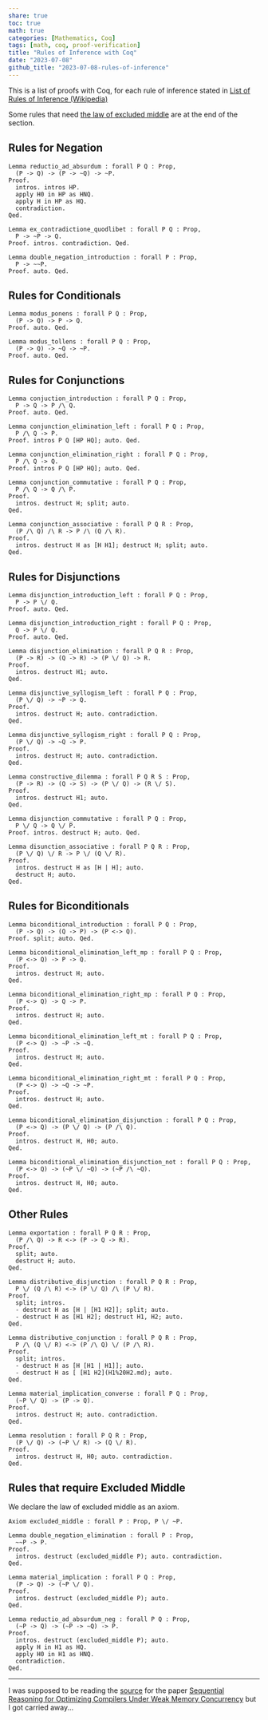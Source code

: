 ```yaml
---
share: true
toc: true
math: true
categories: [Mathematics, Coq]
tags: [math, coq, proof-verification]
title: "Rules of Inference with Coq"
date: "2023-07-08"
github_title: "2023-07-08-rules-of-inference"
---
```


This is a list of proofs with Coq, for each rule of inference stated in [List of Rules of Inference (Wikipedia)](https://en.wikipedia.org/wiki/List_of_rules_of_inference)

Some rules that need [the law of excluded middle](https://en.wikipedia.org/wiki/Law_of_excluded_middle) are at the end of the section.

## Rules for Negation

```coq
Lemma reductio_ad_absurdum : forall P Q : Prop,
  (P -> Q) -> (P -> ~Q) -> ~P.
Proof.
  intros. intros HP.
  apply H0 in HP as HNQ.
  apply H in HP as HQ.
  contradiction.
Qed.

Lemma ex_contradictione_quodlibet : forall P Q : Prop,
  P -> ~P -> Q.
Proof. intros. contradiction. Qed.

Lemma double_negation_introduction : forall P : Prop,
  P -> ~~P.
Proof. auto. Qed.
```

## Rules for Conditionals

```coq
Lemma modus_ponens : forall P Q : Prop,
  (P -> Q) -> P -> Q.
Proof. auto. Qed.

Lemma modus_tollens : forall P Q : Prop,
  (P -> Q) -> ~Q -> ~P.
Proof. auto. Qed.
```

## Rules for Conjunctions

```coq
Lemma conjuction_introduction : forall P Q : Prop,
  P -> Q -> P /\ Q.
Proof. auto. Qed.

Lemma conjunction_elimination_left : forall P Q : Prop,
  P /\ Q -> P.
Proof. intros P Q [HP HQ]; auto. Qed.

Lemma conjunction_elimination_right : forall P Q : Prop,
  P /\ Q -> Q.
Proof. intros P Q [HP HQ]; auto. Qed.

Lemma conjunction_commutative : forall P Q : Prop,
  P /\ Q -> Q /\ P.
Proof.
  intros. destruct H; split; auto.
Qed.

Lemma conjunction_associative : forall P Q R : Prop,
  (P /\ Q) /\ R -> P /\ (Q /\ R).
Proof.
  intros. destruct H as [H H1]; destruct H; split; auto.
Qed.
```

## Rules for Disjunctions

```coq
Lemma disjunction_introduction_left : forall P Q : Prop,
  P -> P \/ Q.
Proof. auto. Qed.

Lemma disjunction_introduction_right : forall P Q : Prop,
  Q -> P \/ Q.
Proof. auto. Qed.

Lemma disjunction_elimination : forall P Q R : Prop,
  (P -> R) -> (Q -> R) -> (P \/ Q) -> R.
Proof.
  intros. destruct H1; auto.
Qed.

Lemma disjunctive_syllogism_left : forall P Q : Prop,
  (P \/ Q) -> ~P -> Q.
Proof.
  intros. destruct H; auto. contradiction.
Qed.

Lemma disjunctive_syllogism_right : forall P Q : Prop,
  (P \/ Q) -> ~Q -> P.
Proof.
  intros. destruct H; auto. contradiction.
Qed.

Lemma constructive_dilemma : forall P Q R S : Prop,
  (P -> R) -> (Q -> S) -> (P \/ Q) -> (R \/ S).
Proof.
  intros. destruct H1; auto.
Qed.

Lemma disjunction_commutative : forall P Q : Prop,
  P \/ Q -> Q \/ P.
Proof. intros. destruct H; auto. Qed.

Lemma disunction_associative : forall P Q R : Prop,
  (P \/ Q) \/ R -> P \/ (Q \/ R).
Proof.
  intros. destruct H as [H | H]; auto.
  destruct H; auto.
Qed.
```

## Rules for Biconditionals

```coq
Lemma biconditional_introduction : forall P Q : Prop,
  (P -> Q) -> (Q -> P) -> (P <-> Q).
Proof. split; auto. Qed.

Lemma biconditional_elimination_left_mp : forall P Q : Prop,
  (P <-> Q) -> P -> Q.
Proof.
  intros. destruct H; auto.
Qed.

Lemma biconditional_elimination_right_mp : forall P Q : Prop,
  (P <-> Q) -> Q -> P.
Proof.
  intros. destruct H; auto.
Qed.

Lemma biconditional_elimination_left_mt : forall P Q : Prop,
  (P <-> Q) -> ~P -> ~Q.
Proof.
  intros. destruct H; auto.
Qed.

Lemma biconditional_elimination_right_mt : forall P Q : Prop,
  (P <-> Q) -> ~Q -> ~P.
Proof.
  intros. destruct H; auto.
Qed.

Lemma biconditional_elimination_disjunction : forall P Q : Prop,
  (P <-> Q) -> (P \/ Q) -> (P /\ Q).
Proof.
  intros. destruct H, H0; auto.
Qed.

Lemma biconditional_elimination_disjunction_not : forall P Q : Prop,
  (P <-> Q) -> (~P \/ ~Q) -> (~P /\ ~Q).
Proof.
  intros. destruct H, H0; auto.
Qed.
```

## Other Rules

```coq
Lemma exportation : forall P Q R : Prop,
  (P /\ Q) -> R <-> (P -> Q -> R).
Proof.
  split; auto.
  destruct H; auto.
Qed.

Lemma distributive_disjunction : forall P Q R : Prop,
  P \/ (Q /\ R) <-> (P \/ Q) /\ (P \/ R).
Proof.
  split; intros.
  - destruct H as [H | [H1 H2]]; split; auto.
  - destruct H as [H1 H2]; destruct H1, H2; auto.
Qed.

Lemma distributive_conjunction : forall P Q R : Prop,
  P /\ (Q \/ R) <-> (P /\ Q) \/ (P /\ R).
Proof.
  split; intros.
  - destruct H as [H [H1 | H1]]; auto.
  - destruct H as [ [H1 H2](H1%20H2.md); auto.
Qed.

Lemma material_implication_converse : forall P Q : Prop,
  (~P \/ Q) -> (P -> Q).
Proof.
  intros. destruct H; auto. contradiction.
Qed.

Lemma resolution : forall P Q R : Prop,
  (P \/ Q) -> (~P \/ R) -> (Q \/ R).
Proof.
  intros. destruct H, H0; auto. contradiction.
Qed.
```

## Rules that require Excluded Middle

We declare the law of excluded middle as an axiom.

```coq
Axiom excluded_middle : forall P : Prop, P \/ ~P.

Lemma double_negation_elimination : forall P : Prop,
  ~~P -> P.
Proof.
  intros. destruct (excluded_middle P); auto. contradiction.
Qed.

Lemma material_implication : forall P Q : Prop,
  (P -> Q) -> (~P \/ Q).
Proof.
  intros. destruct (excluded_middle P); auto.
Qed.

Lemma reductio_ad_absurdum_neg : forall P Q : Prop,
  (~P -> Q) -> (~P -> ~Q) -> P.
Proof.
  intros. destruct (excluded_middle P); auto.
  apply H in H1 as HQ.
  apply H0 in H1 as HNQ.
  contradiction.
Qed.
```

---

I was supposed to be reading the [source](https://github.com/snu-sf/promising-seq-coq) for the paper [Sequential Reasoning for Optimizing Compilers Under Weak Memory Concurrency](https://dl.acm.org/doi/abs/10.1145/3519939.3523718) but I got carried away...